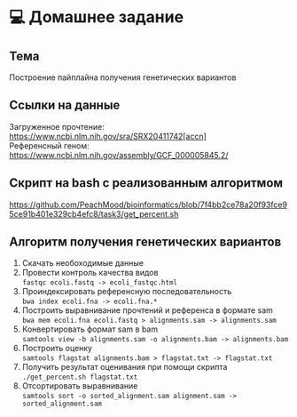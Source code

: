 # 💻 Домашнее задание

## Тема
Построение пайплайна получения генетических вариантов

## Ссылки на данные
Загруженное прочтение: https://www.ncbi.nlm.nih.gov/sra/SRX20411742[accn] <br/>
Референсный геном: https://www.ncbi.nlm.nih.gov/assembly/GCF_000005845.2/

## Скрипт на bash с реализованным алгоритмом
https://github.com/PeachMood/bioinformatics/blob/7f4bb2ce78a20f93fce95ce91b401e329cb4efc8/task3/get_percent.sh

## Алгоритм получения генетических вариантов
1. Скачать необоходимые данные
2. Провести контроль качества видов<br/>
  `fastqc ecoli.fastq -> ecoli_fastqc.html`
3. Проиндексировать референсную последовательность<br/>
  `bwa index ecoli.fna -> ecoli.fna.*`
4. Построить выравнивание прочтений и референса в формате sam<br/>
  `bwa mem ecoli.fna ecoli.fastq > alignments.sam -> alignments.sam`
5. Конвертировать формат sam в bam<br/>
  `samtools view -b alignments.sam -o alignments.bam -> alignments.bam`
6. Построить оценку<br/>
  `samtools flagstat alignments.bam > flagstat.txt -> flagstat.txt`
7. Получить результат оценивания при помощи скрипта<br/>
  `./get_percent.sh flagstat.txt`
8. Отсортировать выравнивание<br/>
  `samtools sort -o sorted_alignment.sam alignment.sam ->  sorted_alignment.sam`
